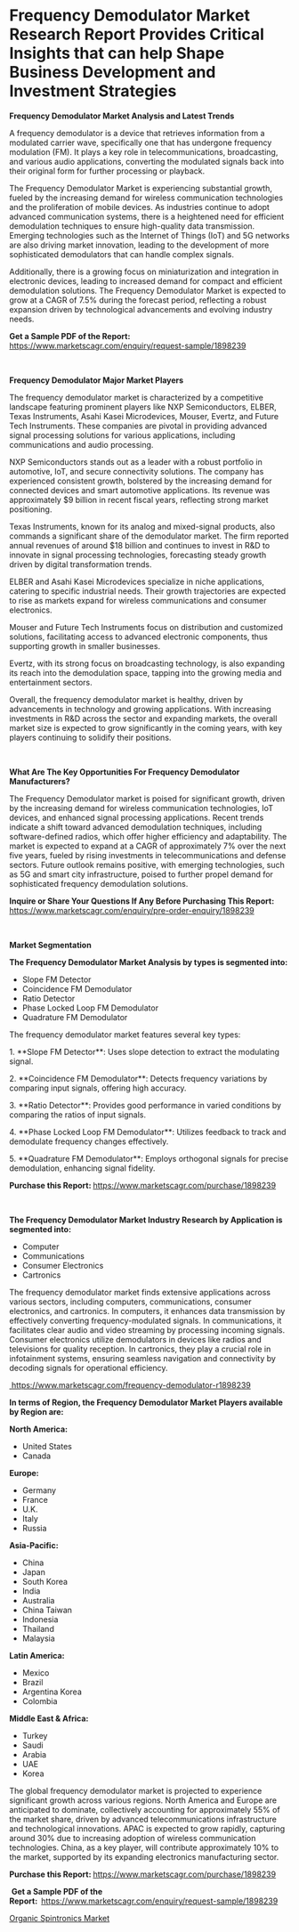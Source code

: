<p><h1>Frequency Demodulator Market Research Report Provides Critical Insights that can help Shape Business Development and Investment Strategies</h1></p><p><strong>Frequency Demodulator Market Analysis and Latest Trends</strong></p>
<p><p>A frequency demodulator is a device that retrieves information from a modulated carrier wave, specifically one that has undergone frequency modulation (FM). It plays a key role in telecommunications, broadcasting, and various audio applications, converting the modulated signals back into their original form for further processing or playback. </p><p>The Frequency Demodulator Market is experiencing substantial growth, fueled by the increasing demand for wireless communication technologies and the proliferation of mobile devices. As industries continue to adopt advanced communication systems, there is a heightened need for efficient demodulation techniques to ensure high-quality data transmission. Emerging technologies such as the Internet of Things (IoT) and 5G networks are also driving market innovation, leading to the development of more sophisticated demodulators that can handle complex signals.</p><p>Additionally, there is a growing focus on miniaturization and integration in electronic devices, leading to increased demand for compact and efficient demodulation solutions. The Frequency Demodulator Market is expected to grow at a CAGR of 7.5% during the forecast period, reflecting a robust expansion driven by technological advancements and evolving industry needs.</p></p>
<p><strong>Get a Sample PDF of the Report:&nbsp;</strong> <a href="https://www.marketscagr.com/enquiry/request-sample/1898239?utm_campaign=2241&utm_medium=2&utm_source=Github&utm_content=ia&utm_term=10022025&utm_id=frequency-demodulator">https://www.marketscagr.com/enquiry/request-sample/1898239</a></p>
<p>&nbsp;</p>
<p><strong>Frequency Demodulator Major Market Players</strong></p>
<p><p>The frequency demodulator market is characterized by a competitive landscape featuring prominent players like NXP Semiconductors, ELBER, Texas Instruments, Asahi Kasei Microdevices, Mouser, Evertz, and Future Tech Instruments. These companies are pivotal in providing advanced signal processing solutions for various applications, including communications and audio processing.</p><p>NXP Semiconductors stands out as a leader with a robust portfolio in automotive, IoT, and secure connectivity solutions. The company has experienced consistent growth, bolstered by the increasing demand for connected devices and smart automotive applications. Its revenue was approximately $9 billion in recent fiscal years, reflecting strong market positioning.</p><p>Texas Instruments, known for its analog and mixed-signal products, also commands a significant share of the demodulator market. The firm reported annual revenues of around $18 billion and continues to invest in R&D to innovate in signal processing technologies, forecasting steady growth driven by digital transformation trends.</p><p>ELBER and Asahi Kasei Microdevices specialize in niche applications, catering to specific industrial needs. Their growth trajectories are expected to rise as markets expand for wireless communications and consumer electronics. </p><p>Mouser and Future Tech Instruments focus on distribution and customized solutions, facilitating access to advanced electronic components, thus supporting growth in smaller businesses. </p><p>Evertz, with its strong focus on broadcasting technology, is also expanding its reach into the demodulation space, tapping into the growing media and entertainment sectors.</p><p>Overall, the frequency demodulator market is healthy, driven by advancements in technology and growing applications. With increasing investments in R&D across the sector and expanding markets, the overall market size is expected to grow significantly in the coming years, with key players continuing to solidify their positions.</p></p>
<p>&nbsp;</p>
<p><strong>What Are The Key Opportunities For Frequency Demodulator Manufacturers?</strong></p>
<p><p>The Frequency Demodulator market is poised for significant growth, driven by the increasing demand for wireless communication technologies, IoT devices, and enhanced signal processing applications. Recent trends indicate a shift toward advanced demodulation techniques, including software-defined radios, which offer higher efficiency and adaptability. The market is expected to expand at a CAGR of approximately 7% over the next five years, fueled by rising investments in telecommunications and defense sectors. Future outlook remains positive, with emerging technologies, such as 5G and smart city infrastructure, poised to further propel demand for sophisticated frequency demodulation solutions.</p></p>
<p><strong>Inquire or Share Your Questions If Any Before Purchasing This Report:</strong> <a href="https://www.marketscagr.com/enquiry/pre-order-enquiry/1898239?utm_campaign=2241&utm_medium=2&utm_source=Github&utm_content=ia&utm_term=10022025&utm_id=frequency-demodulator">https://www.marketscagr.com/enquiry/pre-order-enquiry/1898239</a></p>
<p>&nbsp;</p>
<p><strong>Market Segmentation</strong></p>
<p><strong>The Frequency Demodulator Market Analysis by types is segmented into:</strong></p>
<p><ul><li>Slope FM Detector</li><li>Coincidence FM Demodulator</li><li>Ratio Detector</li><li>Phase Locked Loop FM Demodulator</li><li>Quadrature FM Demodulator</li></ul></p>
<p><p>The frequency demodulator market features several key types: </p><p>1. **Slope FM Detector**: Uses slope detection to extract the modulating signal.</p><p>2. **Coincidence FM Demodulator**: Detects frequency variations by comparing input signals, offering high accuracy.</p><p>3. **Ratio Detector**: Provides good performance in varied conditions by comparing the ratios of input signals.</p><p>4. **Phase Locked Loop FM Demodulator**: Utilizes feedback to track and demodulate frequency changes effectively.</p><p>5. **Quadrature FM Demodulator**: Employs orthogonal signals for precise demodulation, enhancing signal fidelity.</p></p>
<p><strong>Purchase this Report:&nbsp;</strong><a href="https://www.marketscagr.com/purchase/1898239?utm_campaign=2241&utm_medium=2&utm_source=Github&utm_content=ia&utm_term=10022025&utm_id=frequency-demodulator">https://www.marketscagr.com/purchase/1898239</a></p>
<p>&nbsp;</p>
<p><strong>The Frequency Demodulator Market Industry Research by Application is segmented into:</strong></p>
<p><ul><li>Computer</li><li>Communications</li><li>Consumer Electronics</li><li>Cartronics</li></ul></p>
<p><p>The frequency demodulator market finds extensive applications across various sectors, including computers, communications, consumer electronics, and cartronics. In computers, it enhances data transmission by effectively converting frequency-modulated signals. In communications, it facilitates clear audio and video streaming by processing incoming signals. Consumer electronics utilize demodulators in devices like radios and televisions for quality reception. In cartronics, they play a crucial role in infotainment systems, ensuring seamless navigation and connectivity by decoding signals for operational efficiency.</p></p>
<p><a href="https://www.marketscagr.com/frequency-demodulator-r1898239?utm_campaign=2241&utm_medium=2&utm_source=Github&utm_content=ia&utm_term=10022025&utm_id=frequency-demodulator">&nbsp;https://www.marketscagr.com/frequency-demodulator-r1898239</a></p>
<p><strong>In terms of Region, the Frequency Demodulator Market Players available by Region are:</strong></p>
<p>
    <p> <strong> North America: </strong>
        <ul>
            <li>United States</li>
            <li>Canada</li>
        </ul>
        </p> 
    <p> <strong> Europe: </strong>
        <ul>
            <li>Germany</li>
            <li>France</li>
            <li>U.K.</li>
            <li>Italy</li>
            <li>Russia</li>
        </ul>
        </p> 
    <p> <strong> Asia-Pacific: </strong>
        <ul>
            <li>China</li>
            <li>Japan</li>
            <li>South Korea</li>
            <li>India</li>
            <li>Australia</li>
            <li>China Taiwan</li>
            <li>Indonesia</li>
            <li>Thailand</li>
            <li>Malaysia</li>
        </ul>
        </p> 
    <p> <strong> Latin America: </strong>
        <ul>
            <li>Mexico</li>
            <li>Brazil</li>
            <li>Argentina Korea</li>
            <li>Colombia</li>
        </ul>
        </p> 
    <p> <strong> Middle East & Africa: </strong>
        <ul>
            <li>Turkey</li>
            <li>Saudi</li>
            <li>Arabia</li>
            <li>UAE</li>
            <li>Korea</li>
        </ul>
    </p>
    </p>
<p><p>The global frequency demodulator market is projected to experience significant growth across various regions. North America and Europe are anticipated to dominate, collectively accounting for approximately 55% of the market share, driven by advanced telecommunications infrastructure and technological innovations. APAC is expected to grow rapidly, capturing around 30% due to increasing adoption of wireless communication technologies. China, as a key player, will contribute approximately 10% to the market, supported by its expanding electronics manufacturing sector.</p></p>
<p><strong>Purchase this Report: </strong><a href="https://www.marketscagr.com/purchase/1898239?utm_campaign=2241&utm_medium=2&utm_source=Github&utm_content=ia&utm_term=10022025&utm_id=frequency-demodulator">https://www.marketscagr.com/purchase/1898239</a></p>
<p>&nbsp;<strong>Get a Sample PDF of the Report:&nbsp;&nbsp;</strong><a href="https://www.marketscagr.com/enquiry/request-sample/1898239?utm_campaign=2241&utm_medium=2&utm_source=Github&utm_content=ia&utm_term=10022025&utm_id=frequency-demodulator">https://www.marketscagr.com/enquiry/request-sample/1898239</a></p>
<p><strong></strong></p>
<p><p><a href="https://github.com/edacruz6/Market-Research-Report-List-1/blob/main/organic-spintronics-market.md?utm_campaign=2241&utm_medium=2&utm_source=Github&utm_content=ia&utm_term=10022025&utm_id=frequency-demodulator">Organic Spintronics Market</a></p></p>